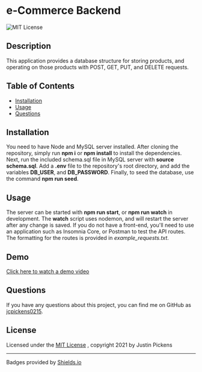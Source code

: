 # e-Commerce Backend
![MIT License](https://img.shields.io/badge/License-MIT-brightgreen)
## Description
This application provides a database structure for storing products, and operating on those products with POST, GET, PUT, and DELETE requests.
## Table of Contents
- [Installation](#installation)
- [Usage](#usage)
- [Questions](#questions)
## Installation
You need to have Node and MySQL server installed. After cloning the repository, simply run **npm i** or **npm install** to install the dependencies. Next, run the included schema.sql file in MySQL server with **source schema.sql**. Add a **.env** file to the repository's root directory, and add the variables **DB_USER**, and  **DB_PASSWORD**. Finally, to seed the database, use the command **npm run seed**.
## Usage
The server can be started with **npm run start**, or **npm run watch** in development. The **watch** script uses nodemon, and will restart the server after any change is saved.
If you do not have a front-end, you'll need to use an application such as Insomnia Core, or Postman to test the API routes.
The formatting for the routes is provided in *example_requests.txt*.

## Demo
[Click here to watch a demo video](https://drive.google.com/file/d/1cV0LfGufmGd1Drb4_-oRqjCgq1LCUzDi/view?usp=sharing)

## Questions
If you have any questions about this project, you can find me on GitHub as [jcpickens0215](https://github.com/jcpickens0215).


## License

Licensed under the [MIT License](https://mit-license.org/)
, copyright 2021 by Justin Pickens
____

Badges provided by [Shields.io](https://shields.io/)